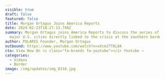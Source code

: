 ```yaml
---
visible: true
draft: false
featured: false
title: Morgan Ortagus Joins America Reports
date: 2024-02-23T18:27:13.746Z
summary: Morgan Ortagus joins America Reports to discuss the series of crimes in
  major U.S. cities directly linked to the crisis at the southern border.
author: POLARIS Founder, Morgan Ortagus
outbound: https://www.youtube.com/watch?v=vXcmJ7T8L8A
cta: View Now On <i class="fa-brands fa-youtube"></i> Youtube →
categories:
  - Videos
  - Border
image: /img/updates/img_8316.jpg
---
```

